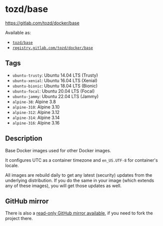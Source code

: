 # tozd/base

<https://gitlab.com/tozd/docker/base>

Available as:

- [`tozd/base`](https://hub.docker.com/r/tozd/base)
- [`registry.gitlab.com/tozd/docker/base`](https://gitlab.com/tozd/docker/base/container_registry)

## Tags

- `ubuntu-trusty`: Ubuntu 14.04 LTS (Trusty)
- `ubuntu-xenial`: Ubuntu 16.04 LTS (Xenial)
- `ubuntu-bionic`: Ubuntu 18.04 LTS (Bionic)
- `ubuntu-focal`: Ubuntu 20.04 LTS (Focal)
- `ubuntu-jammy`: Ubuntu 22.04 LTS (Jammy)
- `alpine-38`: Alpine 3.8
- `alpine-310`: Alpine 3.10
- `alpine-312`: Alpine 3.12
- `alpine-314`: Alpine 3.14
- `alpine-316`: Alpine 3.16

## Description

Base Docker images used for other Docker images.

It configures UTC as a container timezone and `en_US.UTF-8` for container's locale.

All images are rebuild daily to get any latest (security) updates from
the underlying distribution.
If you do the same in your image (which extends any of these images), you will
get those updates as well.

## GitHub mirror

There is also a [read-only GitHub mirror available](https://github.com/tozd/docker-base),
if you need to fork the project there.
